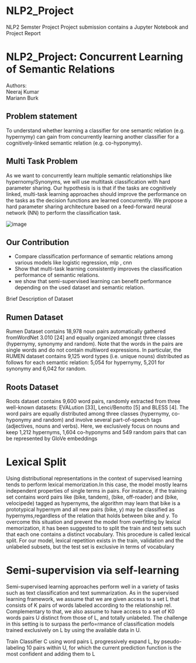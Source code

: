# NLP2_Project
NLP2 Semster Project
Project submission contains a Jupyter Notebook and Project Report

# NLP2_Project: Concurrent Learning of Semantic Relations
Authors:<br>
Neeraj Kumar<br>
Mariann Burk<br>


## Problem statement
To understand whether learning a classifier for one semantic relation (e.g. hypernymy) can gain from concurrently learning another classifier for a cognitively-linked semantic relation (e.g. co-hyponymy). 

## Multi Task Problem
As we want to concurrently learn multiple semantic relationships like hypernomy/Synonyms, we will use multitask classification with hard parameter sharing. Our hypothesis is is that if the tasks are cognitively linked, multi-task learning approaches should improve the performance on the tasks as the decision functions are learned concurrently. We propose a hard parameter sharing architecture based on a feed-forward neural network
(NN) to perform the classification task.

![image](https://user-images.githubusercontent.com/57225473/117209105-35bbeb00-adf6-11eb-915f-4cf8acf0a587.png)



## Our Contribution
 - Compare classification performance of semantic relations among various models like logistic regression, mlp , cnn
 - Show that multi-task learning consistently improves the classification performance of semantic relations.
 - we show that semi-supervised learning can benefit performance depending on the used dataset and semantic relation.
 
Brief Description of Dataset

## Rumen Dataset 
Rumen Dataset contains 18,978 noun pairs automatically gathered fromWordNet 3.010 [24] and equally organized amongst three classes (hypernymy, synonymy and random). Note that the words in the pairs are single words and do not contain multiword expressions. In particular, the RUMEN dataset contains 9,125 word types (i.e. unique nouns) distributed as follows for each semantic relation: 5,054 for hypernymy,
5,201 for synonymy and 6,042 for random.

## Roots Dataset
Roots dataset contains 9,600 word pairs, randomly extracted from three well-known datasets: EVALution [33], Lenci/Benotto [5] and BLESS [4]. The word pairs are equally distributed among three classes (hypernymy, co-hyponymy and random) and involve several part-of-speech tags (adjectives, nouns and verbs). Here, we exclusively focus on nouns and keep 1,212 hypernyms, 1,604 co-hyponyms and 549 random pairs that can be represented by GloVe
embeddings

# Lexical Split

Using distributional representations in the context of supervised learning tends to perform lexical memorization.In this case, the model mostly learns independent properties of single terms in pairs. For instance, if the training set contains word pairs like (bike, tandem), (bike, off-roader) and (bike, velocipede) tagged as hypernyms, the algorithm may learn that bike is a prototypical hypernym and all new pairs (bike, y) may be classified as hypernyms,regardless of the relation that holds between bike and y. To overcome this situation and prevent the model from overfitting by lexical memorization, it has been suggested to to split the train and test sets such that each one contains a distinct vocabulary. This procedure is called lexical split. For our model, lexical repetition exists in the train, validation and the unlabeled subsets, but the test set is exclusive in terms of vocabulary


# Semi-supervision via self-learning
Semi-supervised learning approaches perform well in a variety of tasks such as text classification and text summarization. As in the supervised learning framework, we assume that we are given access to a set L that consists of K pairs of words labeled according to the relationship rel. Complementary to that, we also assume to have access to a set of K0 words pairs U distinct from those of L, and totally unlabeled. The challenge in this setting is to surpass the perfo=rmance of classification models trained exclusively on L by using the available data in U.

Train Classifier C using word pairs L
progressively expand L, by pseudo-labeling 10 pairs within U, for which the current prediction function is the most confident and adding them to L
